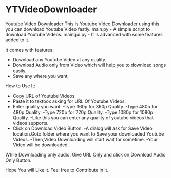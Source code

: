 # YTVideoDownloader
Youtube Video Downloader
This is Youtube Video Downloader using this you can download Youtube Video fastly.
main.py - A simple script to download Youtube Videos.
maingui.py - It is advanced with some features added to it.

It comes with features:
- Download any Youtube Video at any quality.
- Download Audio only from Video which will help you to download songs easily.
- Save any where you want.

How to Use It:
- Copy URL of Youtube Videos.
- Paste it to textbox asking for URL Of Youtube Videos.
- Enter quality you want.
-Type 360p for 360p Quality.
-Type 480p for 480p Quality.
-Type 720p for 720p Quality.
-Type 1080p for 1080p Quality.
-Like this you can enter any quality of youtube videos that videos supports.
- Click on Download Video Button.
-A dialog will ask for Save Video location.Goto folder where you want to Save your downloaded Youtube Videos.
-Then,Video Downloading will start wait for sometime.
-Your Video will be downloaded.

While Downloading only audio.
Give URL Only and click on Download Audio Only Button.



Hope You will Like it.
Feel free to Contribute in it.
